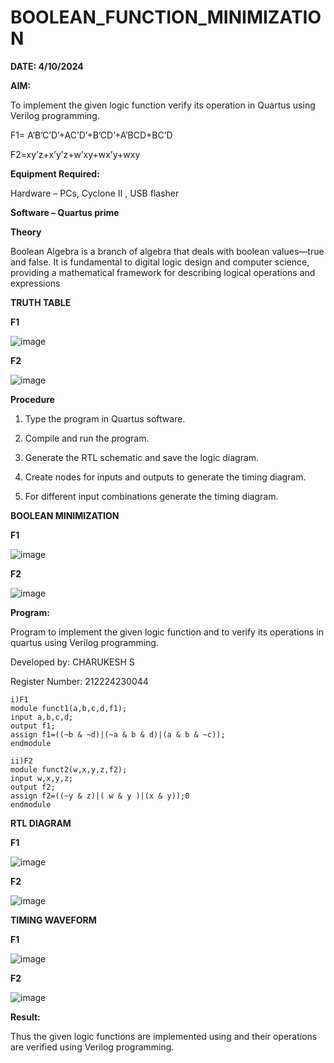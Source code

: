# BOOLEAN_FUNCTION_MINIMIZATION
**DATE: 4/10/2024**

**AIM:**

To implement the given logic function verify its operation in Quartus using Verilog programming.

F1= A’B’C’D’+AC’D’+B’CD’+A’BCD+BC’D 

F2=xy’z+x’y’z+w’xy+wx’y+wxy

**Equipment Required:**

Hardware – PCs, Cyclone II , USB flasher

**Software – Quartus prime**

**Theory**

Boolean Algebra is a branch of algebra that deals with boolean values—true and false. It is fundamental to digital logic design and computer science, providing a mathematical framework for describing logical operations and expressions

**TRUTH TABLE**

**F1**

![image](https://github.com/user-attachments/assets/c1a358dd-9b50-403d-8126-7fac8ea60ac2)

**F2**

![image](https://github.com/user-attachments/assets/fabd3db2-a2df-4ab6-b000-23799cdedefa)

**Procedure**

1.	Type the program in Quartus software.

2.	Compile and run the program.

3.	Generate the RTL schematic and save the logic diagram.

4.	Create nodes for inputs and outputs to generate the timing diagram.

5.	For different input combinations generate the timing diagram.

**BOOLEAN MINIMIZATION**

**F1**

![image](https://github.com/user-attachments/assets/1a0727dc-e813-4b66-898c-1c4730f8176b)

**F2**

![image](https://github.com/user-attachments/assets/b59d8e3a-22d4-4fd3-bfac-30d469fe52ae)

**Program:**

Program to implement the given logic function and to verify its operations in quartus using Verilog programming. 

Developed by: CHARUKESH S

Register Number: 212224230044
```
i)F1
module funct1(a,b,c,d,f1);
input a,b,c,d;
output f1;
assign f1=((~b & ~d)|(~a & b & d)|(a & b & ~c));
endmodule

ii)F2
module funct2(w,x,y,z,f2);
input w,x,y,z;
output f2;
assign f2=((~y & z)|( w & y )|(x & y));0
endmodule
```
**RTL DIAGRAM**

**F1**

![image](https://github.com/user-attachments/assets/a62a2ed4-e5dd-4eb1-9284-dd63c6047cf4)

**F2**

![image](https://github.com/user-attachments/assets/9ea258b7-0118-4230-beb1-386ad14ad80f)

**TIMING WAVEFORM**

**F1**

![image](https://github.com/user-attachments/assets/a1f33d10-e65d-4475-82c2-ca7afe419af2)

**F2**

![image](https://github.com/user-attachments/assets/122e0e89-19fb-47f5-a965-d4811318a682)


**Result:**

Thus the given logic functions are implemented using and their operations are verified using Verilog programming.

